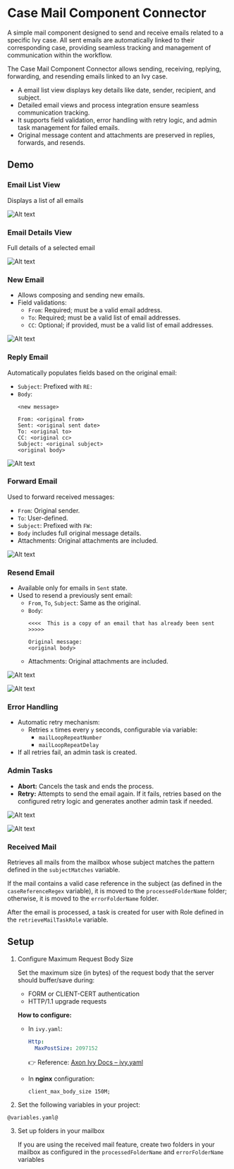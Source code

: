 # Case Mail Component Connector

A simple mail component designed to send and receive emails related to a specific Ivy case. All sent emails are automatically linked to their corresponding case, providing seamless tracking and management of communication within the workflow.

The Case Mail Component Connector allows sending, receiving, replying, forwarding, and resending emails linked to an Ivy case.
- A email list view displays key details like date, sender, recipient, and subject.
- Detailed email views and process integration ensure seamless communication tracking.
- It supports field validation, error handling with retry logic, and admin task management for failed emails.
- Original message content and attachments are preserved in replies, forwards, and resends.

## Demo
### Email List View
Displays a list of all emails

![Alt text](images/email-list.png)


### Email Details View
Full details of a selected email

![Alt text](images/email-details.png)


### New Email
- Allows composing and sending new emails.
- Field validations:
  - `From`: Required; must be a valid email address.
  - `To`: Required; must be a valid list of email addresses.
  - `CC`: Optional; if provided, must be a valid list of email addresses.
  
 ![Alt text](images/new-email.png)


### Reply Email
Automatically populates fields based on the original email:
  - `Subject`: Prefixed with `RE:`
  - `Body`:
    ```
    <new message>

    From: <original from>
    Sent: <original sent date>
    To: <original to>
    CC: <original cc>
    Subject: <original subject>
    <original body>
    ```
    
![Alt text](images/reply-email.png)


### Forward Email
Used to forward received messages:
  - `From`: Original sender.
  - `To`: User-defined.
  - `Subject`: Prefixed with `FW:`
  - `Body` includes full original message details.
  - Attachments: Original attachments are included.
  
![Alt text](images/forward.png)

### Resend Email
- Available only for emails in `Sent` state.
- Used to resend a previously sent email:
  - `From`, `To`, `Subject`: Same as the original.
  - `Body`:
    ```
    <<<<  This is a copy of an email that has already been sent  >>>>>

    Original message:
    <original body>
    ```
  - Attachments: Original attachments are included.
  
![Alt text](images/resend-confirmation.png)

![Alt text](images/resend-email.png)


### Error Handling
- Automatic retry mechanism:
  - Retries `x` times every `y` seconds, configurable via variable:
    - `mailLoopRepeatNumber`
    - `mailLoopRepeatDelay`
- If all retries fail, an admin task is created.

### Admin Tasks
- **Abort:** Cancels the task and ends the process.
- **Retry:** Attempts to send the email again.
If it fails, retries based on the configured retry logic and generates another admin task if needed.

![Alt text](images/admin-task.png)

![Alt text](images/admin-task-detail.png)

### Received Mail
Retrieves all mails from the mailbox whose subject matches the pattern defined in the `subjectMatches` variable.

If the mail contains a valid case reference in the subject (as defined in the `caseReferenceRegex` variable), it is moved to the `processedFolderName` folder; otherwise, it is moved to the `errorFolderName` folder.

After the email is processed, a task is created for user with Role defined in the `retrieveMailTaskRole` variable.

## Setup
1. Configure Maximum Request Body Size

   Set the maximum size (in bytes) of the request body that the server should buffer/save during:
   - FORM or CLIENT-CERT authentication
   - HTTP/1.1 upgrade requests

   **How to configure:**
   - In `ivy.yaml`:  
     ```yaml
     Http:
       MaxPostSize: 2097152
     ```  
     👉 Reference: [Axon Ivy Docs – ivy.yaml](https://developer.axonivy.com/doc/12.0/engine-guide/configuration/files/ivy-yaml.html)

   - In **nginx** configuration:  
     ```nginx
     client_max_body_size 150M;
     ```

2. Set the following variables in your project:
```
@variables.yaml@
```

3. Set up folders in your mailbox

	If you are using the received mail feature, create two folders in your mailbox as configured in the `processedFolderName` and `errorFolderName` variables
